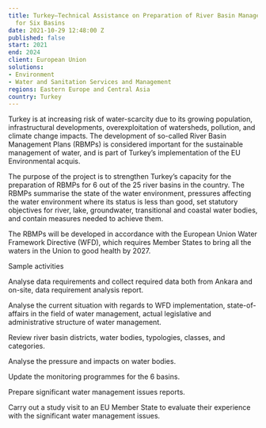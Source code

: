 ```yaml
---
title: Turkey—Technical Assistance on Preparation of River Basin Management Plans
  for Six Basins
date: 2021-10-29 12:48:00 Z
published: false
start: 2021
end: 2024
client: European Union
solutions:
- Environment
- Water and Sanitation Services and Management
regions: Eastern Europe and Central Asia
country: Turkey
---
```


Turkey is at increasing risk of water-scarcity due to its growing population, infrastructural developments, overexploitation of watersheds, pollution, and climate change impacts. The development of so-called River Basin Management Plans (RBMPs) is considered important for the sustainable management of water, and is part of Turkey’s implementation of the EU Environmental acquis. 

The purpose of the project is to strengthen Turkey’s capacity for the preparation of RBMPs for 6 out of the 25 river basins in the country. The RBMPs summarise the state of the water environment, pressures affecting the water environment where its status is less than good, set statutory objectives for river, lake, groundwater, transitional and coastal water bodies, and contain measures needed to achieve them.  

 
The RBMPs will be developed in accordance with the European Union Water Framework Directive (WFD), which requires Member States to bring all the waters in the Union to good health by 2027.  

 

 

Sample activities 

Analyse data requirements and collect required data both from Ankara and on-site, data requirement analysis report. 

Analyse the current situation with regards to WFD implementation, state-of-affairs in the field of water management, actual legislative and administrative structure of water management.   

Review river basin districts, water bodies, typologies, classes, and categories.  

Analyse the pressure and impacts on water bodies.  

Update the monitoring programmes for the 6 basins. 

Prepare significant water management issues reports.  

Carry out a study visit to an EU Member State to evaluate their experience with the significant water management issues.